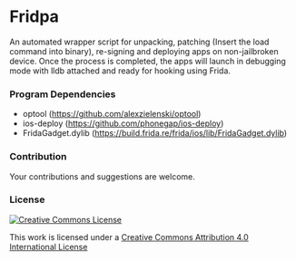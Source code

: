 # Fridpa
An automated wrapper script for unpacking, patching (Insert the load command into binary), re-signing and deploying apps on non-jailbroken device. Once the process is completed, the apps will launch in debugging mode with lldb attached and ready for hooking using Frida.

### Program Dependencies
* optool (https://github.com/alexzielenski/optool)
* ios-deploy (https://github.com/phonegap/ios-deploy)
* FridaGadget.dylib (https://build.frida.re/frida/ios/lib/FridaGadget.dylib)

### Contribution
Your contributions and suggestions are welcome.

### License

[![Creative Commons License](http://i.creativecommons.org/l/by/4.0/88x31.png)](http://creativecommons.org/licenses/by/4.0/)

This work is licensed under a [Creative Commons Attribution 4.0 International License](http://creativecommons.org/licenses/by/4.0/)
